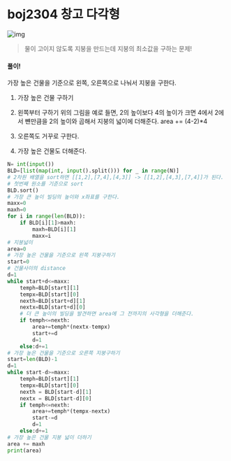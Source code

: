 # boj2304 창고 다각형

![img](https://www.acmicpc.net/JudgeOnline/upload/201011/cd.png)

> 물이 고이지 않도록 지붕을 만드는데 지붕의 최소값을 구하는 문제!

#### 풀이!

가장 높은 건물을 기준으로 왼쪽, 오른쪽으로 나눠서 지붕을 구한다.

1. 가장 높은 건물 구하기
2. 왼쪽부터 구하기 위의 그림을 예로 들면, 2의 높이보다 4의 높이가 크면 4에서 2에서 뺸만큼을 2의 높이와 곱해서 지붕의 넓이에 더해준다. area += (4-2)*4

3. 오른쪽도 거꾸로 구한다.
4. 가장 높은 건물도 더해준다.

```python
N= int(input())
BLD=[list(map(int, input().split())) for _ in range(N)]
# 2차원 배열을 sort하면 [[1,2],[7,4],[4,3]] -> [[1,2],[4,3],[7,4]]가 된다.
# 첫번째 원소를 기준으로 sort
BLD.sort()
# 가장 큰 높이 빌딩의 높이와 x좌표를 구한다.
maxx=0
maxh=0
for i in range(len(BLD)):
    if BLD[i][1]>maxh:
        maxh=BLD[i][1]
        maxx=i
# 지붕넓이
area=0
# 가장 높은 건물을 기준으로 왼쪽 지붕구하기
start=0
# 건물사이의 distance
d=1
while start+d<=maxx:
    temph=BLD[start][1]
    tempx=BLD[start][0]
    nexth=BLD[start+d][1]
    nextx=BLD[start+d][0]
    # 더 큰 높이의 빌딩을 발견하면 area에 그 전까지의 사각형을 더해준다.
    if temph<=nexth:
        area+=temph*(nextx-tempx)
        start+=d
        d=1
    else:d+=1
# 가장 높은 건물을 기준으로 오른쪽 지붕구하기
start=len(BLD)-1
d=1
while start-d>=maxx:
    temph=BLD[start][1]
    tempx=BLD[start][0]
    nexth = BLD[start-d][1]
    nextx = BLD[start-d][0]
    if temph<=nexth:
        area+=temph*(tempx-nextx)
        start-=d
        d=1
    else:d+=1
# 가장 높은 건물 지붕 넓이 더하기
area += maxh
print(area)
```

